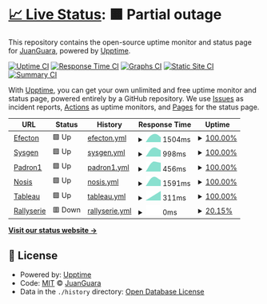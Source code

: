 # [📈 Live Status](https://juanguara.github.io/upptime): <!--live status--> **🟧 Partial outage**

This repository contains the open-source uptime monitor and status page for [JuanGuara](https://juanguara.github.io/upptime), powered by [Upptime](https://github.com/upptime/upptime).

[![Uptime CI](https://github.com/juanguara/upptime/workflows/Uptime%20CI/badge.svg)](https://github.com/juanguara/upptime/actions?query=workflow%3A%22Uptime+CI%22)
[![Response Time CI](https://github.com/juanguara/upptime/workflows/Response%20Time%20CI/badge.svg)](https://github.com/juanguara/upptime/actions?query=workflow%3A%22Response+Time+CI%22)
[![Graphs CI](https://github.com/juanguara/upptime/workflows/Graphs%20CI/badge.svg)](https://github.com/juanguara/upptime/actions?query=workflow%3A%22Graphs+CI%22)
[![Static Site CI](https://github.com/juanguara/upptime/workflows/Static%20Site%20CI/badge.svg)](https://github.com/juanguara/upptime/actions?query=workflow%3A%22Static+Site+CI%22)
[![Summary CI](https://github.com/juanguara/upptime/workflows/Summary%20CI/badge.svg)](https://github.com/juanguara/upptime/actions?query=workflow%3A%22Summary+CI%22)

With [Upptime](https://upptime.js.org), you can get your own unlimited and free uptime monitor and status page, powered entirely by a GitHub repository. We use [Issues](https://github.com/juanguara/upptime/issues) as incident reports, [Actions](https://github.com/juanguara/upptime/actions) as uptime monitors, and [Pages](https://juanguara.github.io/upptime) for the status page.

<!--start: status pages-->
<!-- This summary is generated by Upptime (https://github.com/upptime/upptime) -->
<!-- Do not edit this manually, your changes will be overwritten -->
<!-- prettier-ignore -->
| URL | Status | History | Response Time | Uptime |
| --- | ------ | ------- | ------------- | ------ |
| <img alt="" src="https://favicons.githubusercontent.com/prestamo.efecton.com.ar" height="13"> [Efecton](https://prestamo.efecton.com.ar) | 🟩 Up | [efecton.yml](https://github.com/juanguara/upptime/commits/HEAD/history/efecton.yml) | <details><summary><img alt="Response time graph" src="./graphs/efecton/response-time-week.png" height="20"> 1504ms</summary><br><a href="https://juanguara.github.io/upptime/history/efecton"><img alt="Response time 1504" src="https://img.shields.io/endpoint?url=https%3A%2F%2Fraw.githubusercontent.com%2Fjuanguara%2Fupptime%2FHEAD%2Fapi%2Fefecton%2Fresponse-time.json"></a><br><a href="https://juanguara.github.io/upptime/history/efecton"><img alt="24-hour response time 1504" src="https://img.shields.io/endpoint?url=https%3A%2F%2Fraw.githubusercontent.com%2Fjuanguara%2Fupptime%2FHEAD%2Fapi%2Fefecton%2Fresponse-time-day.json"></a><br><a href="https://juanguara.github.io/upptime/history/efecton"><img alt="7-day response time 1504" src="https://img.shields.io/endpoint?url=https%3A%2F%2Fraw.githubusercontent.com%2Fjuanguara%2Fupptime%2FHEAD%2Fapi%2Fefecton%2Fresponse-time-week.json"></a><br><a href="https://juanguara.github.io/upptime/history/efecton"><img alt="30-day response time 1504" src="https://img.shields.io/endpoint?url=https%3A%2F%2Fraw.githubusercontent.com%2Fjuanguara%2Fupptime%2FHEAD%2Fapi%2Fefecton%2Fresponse-time-month.json"></a><br><a href="https://juanguara.github.io/upptime/history/efecton"><img alt="1-year response time 1504" src="https://img.shields.io/endpoint?url=https%3A%2F%2Fraw.githubusercontent.com%2Fjuanguara%2Fupptime%2FHEAD%2Fapi%2Fefecton%2Fresponse-time-year.json"></a></details> | <details><summary><a href="https://juanguara.github.io/upptime/history/efecton">100.00%</a></summary><a href="https://juanguara.github.io/upptime/history/efecton"><img alt="All-time uptime 100.00%" src="https://img.shields.io/endpoint?url=https%3A%2F%2Fraw.githubusercontent.com%2Fjuanguara%2Fupptime%2FHEAD%2Fapi%2Fefecton%2Fuptime.json"></a><br><a href="https://juanguara.github.io/upptime/history/efecton"><img alt="24-hour uptime 100.00%" src="https://img.shields.io/endpoint?url=https%3A%2F%2Fraw.githubusercontent.com%2Fjuanguara%2Fupptime%2FHEAD%2Fapi%2Fefecton%2Fuptime-day.json"></a><br><a href="https://juanguara.github.io/upptime/history/efecton"><img alt="7-day uptime 100.00%" src="https://img.shields.io/endpoint?url=https%3A%2F%2Fraw.githubusercontent.com%2Fjuanguara%2Fupptime%2FHEAD%2Fapi%2Fefecton%2Fuptime-week.json"></a><br><a href="https://juanguara.github.io/upptime/history/efecton"><img alt="30-day uptime 100.00%" src="https://img.shields.io/endpoint?url=https%3A%2F%2Fraw.githubusercontent.com%2Fjuanguara%2Fupptime%2FHEAD%2Fapi%2Fefecton%2Fuptime-month.json"></a><br><a href="https://juanguara.github.io/upptime/history/efecton"><img alt="1-year uptime 100.00%" src="https://img.shields.io/endpoint?url=https%3A%2F%2Fraw.githubusercontent.com%2Fjuanguara%2Fupptime%2FHEAD%2Fapi%2Fefecton%2Fuptime-year.json"></a></details>
| <img alt="" src="https://favicons.githubusercontent.com/sms.cooperativacredikot.com.ar" height="13"> [Sysgen](http://sms.cooperativacredikot.com.ar/hgesmedmain.aspx) | 🟩 Up | [sysgen.yml](https://github.com/juanguara/upptime/commits/HEAD/history/sysgen.yml) | <details><summary><img alt="Response time graph" src="./graphs/sysgen/response-time-week.png" height="20"> 998ms</summary><br><a href="https://juanguara.github.io/upptime/history/sysgen"><img alt="Response time 998" src="https://img.shields.io/endpoint?url=https%3A%2F%2Fraw.githubusercontent.com%2Fjuanguara%2Fupptime%2FHEAD%2Fapi%2Fsysgen%2Fresponse-time.json"></a><br><a href="https://juanguara.github.io/upptime/history/sysgen"><img alt="24-hour response time 998" src="https://img.shields.io/endpoint?url=https%3A%2F%2Fraw.githubusercontent.com%2Fjuanguara%2Fupptime%2FHEAD%2Fapi%2Fsysgen%2Fresponse-time-day.json"></a><br><a href="https://juanguara.github.io/upptime/history/sysgen"><img alt="7-day response time 998" src="https://img.shields.io/endpoint?url=https%3A%2F%2Fraw.githubusercontent.com%2Fjuanguara%2Fupptime%2FHEAD%2Fapi%2Fsysgen%2Fresponse-time-week.json"></a><br><a href="https://juanguara.github.io/upptime/history/sysgen"><img alt="30-day response time 998" src="https://img.shields.io/endpoint?url=https%3A%2F%2Fraw.githubusercontent.com%2Fjuanguara%2Fupptime%2FHEAD%2Fapi%2Fsysgen%2Fresponse-time-month.json"></a><br><a href="https://juanguara.github.io/upptime/history/sysgen"><img alt="1-year response time 998" src="https://img.shields.io/endpoint?url=https%3A%2F%2Fraw.githubusercontent.com%2Fjuanguara%2Fupptime%2FHEAD%2Fapi%2Fsysgen%2Fresponse-time-year.json"></a></details> | <details><summary><a href="https://juanguara.github.io/upptime/history/sysgen">100.00%</a></summary><a href="https://juanguara.github.io/upptime/history/sysgen"><img alt="All-time uptime 100.00%" src="https://img.shields.io/endpoint?url=https%3A%2F%2Fraw.githubusercontent.com%2Fjuanguara%2Fupptime%2FHEAD%2Fapi%2Fsysgen%2Fuptime.json"></a><br><a href="https://juanguara.github.io/upptime/history/sysgen"><img alt="24-hour uptime 100.00%" src="https://img.shields.io/endpoint?url=https%3A%2F%2Fraw.githubusercontent.com%2Fjuanguara%2Fupptime%2FHEAD%2Fapi%2Fsysgen%2Fuptime-day.json"></a><br><a href="https://juanguara.github.io/upptime/history/sysgen"><img alt="7-day uptime 100.00%" src="https://img.shields.io/endpoint?url=https%3A%2F%2Fraw.githubusercontent.com%2Fjuanguara%2Fupptime%2FHEAD%2Fapi%2Fsysgen%2Fuptime-week.json"></a><br><a href="https://juanguara.github.io/upptime/history/sysgen"><img alt="30-day uptime 100.00%" src="https://img.shields.io/endpoint?url=https%3A%2F%2Fraw.githubusercontent.com%2Fjuanguara%2Fupptime%2FHEAD%2Fapi%2Fsysgen%2Fuptime-month.json"></a><br><a href="https://juanguara.github.io/upptime/history/sysgen"><img alt="1-year uptime 100.00%" src="https://img.shields.io/endpoint?url=https%3A%2F%2Fraw.githubusercontent.com%2Fjuanguara%2Fupptime%2FHEAD%2Fapi%2Fsysgen%2Fuptime-year.json"></a></details>
| <img alt="" src="https://favicons.githubusercontent.com/padronbcra.dyndns.info" height="13"> [Padron1](http://padronbcra.dyndns.info:9999/aconsultapaws.aspx?WSDL) | 🟩 Up | [padron1.yml](https://github.com/juanguara/upptime/commits/HEAD/history/padron1.yml) | <details><summary><img alt="Response time graph" src="./graphs/padron1/response-time-week.png" height="20"> 456ms</summary><br><a href="https://juanguara.github.io/upptime/history/padron1"><img alt="Response time 456" src="https://img.shields.io/endpoint?url=https%3A%2F%2Fraw.githubusercontent.com%2Fjuanguara%2Fupptime%2FHEAD%2Fapi%2Fpadron1%2Fresponse-time.json"></a><br><a href="https://juanguara.github.io/upptime/history/padron1"><img alt="24-hour response time 456" src="https://img.shields.io/endpoint?url=https%3A%2F%2Fraw.githubusercontent.com%2Fjuanguara%2Fupptime%2FHEAD%2Fapi%2Fpadron1%2Fresponse-time-day.json"></a><br><a href="https://juanguara.github.io/upptime/history/padron1"><img alt="7-day response time 456" src="https://img.shields.io/endpoint?url=https%3A%2F%2Fraw.githubusercontent.com%2Fjuanguara%2Fupptime%2FHEAD%2Fapi%2Fpadron1%2Fresponse-time-week.json"></a><br><a href="https://juanguara.github.io/upptime/history/padron1"><img alt="30-day response time 456" src="https://img.shields.io/endpoint?url=https%3A%2F%2Fraw.githubusercontent.com%2Fjuanguara%2Fupptime%2FHEAD%2Fapi%2Fpadron1%2Fresponse-time-month.json"></a><br><a href="https://juanguara.github.io/upptime/history/padron1"><img alt="1-year response time 456" src="https://img.shields.io/endpoint?url=https%3A%2F%2Fraw.githubusercontent.com%2Fjuanguara%2Fupptime%2FHEAD%2Fapi%2Fpadron1%2Fresponse-time-year.json"></a></details> | <details><summary><a href="https://juanguara.github.io/upptime/history/padron1">100.00%</a></summary><a href="https://juanguara.github.io/upptime/history/padron1"><img alt="All-time uptime 100.00%" src="https://img.shields.io/endpoint?url=https%3A%2F%2Fraw.githubusercontent.com%2Fjuanguara%2Fupptime%2FHEAD%2Fapi%2Fpadron1%2Fuptime.json"></a><br><a href="https://juanguara.github.io/upptime/history/padron1"><img alt="24-hour uptime 100.00%" src="https://img.shields.io/endpoint?url=https%3A%2F%2Fraw.githubusercontent.com%2Fjuanguara%2Fupptime%2FHEAD%2Fapi%2Fpadron1%2Fuptime-day.json"></a><br><a href="https://juanguara.github.io/upptime/history/padron1"><img alt="7-day uptime 100.00%" src="https://img.shields.io/endpoint?url=https%3A%2F%2Fraw.githubusercontent.com%2Fjuanguara%2Fupptime%2FHEAD%2Fapi%2Fpadron1%2Fuptime-week.json"></a><br><a href="https://juanguara.github.io/upptime/history/padron1"><img alt="30-day uptime 100.00%" src="https://img.shields.io/endpoint?url=https%3A%2F%2Fraw.githubusercontent.com%2Fjuanguara%2Fupptime%2FHEAD%2Fapi%2Fpadron1%2Fuptime-month.json"></a><br><a href="https://juanguara.github.io/upptime/history/padron1"><img alt="1-year uptime 100.00%" src="https://img.shields.io/endpoint?url=https%3A%2F%2Fraw.githubusercontent.com%2Fjuanguara%2Fupptime%2FHEAD%2Fapi%2Fpadron1%2Fuptime-year.json"></a></details>
| <img alt="" src="https://favicons.githubusercontent.com/ws02.nosis.com" height="13"> [Nosis](https://ws02.nosis.com/soap11) | 🟩 Up | [nosis.yml](https://github.com/juanguara/upptime/commits/HEAD/history/nosis.yml) | <details><summary><img alt="Response time graph" src="./graphs/nosis/response-time-week.png" height="20"> 1591ms</summary><br><a href="https://juanguara.github.io/upptime/history/nosis"><img alt="Response time 1591" src="https://img.shields.io/endpoint?url=https%3A%2F%2Fraw.githubusercontent.com%2Fjuanguara%2Fupptime%2FHEAD%2Fapi%2Fnosis%2Fresponse-time.json"></a><br><a href="https://juanguara.github.io/upptime/history/nosis"><img alt="24-hour response time 1591" src="https://img.shields.io/endpoint?url=https%3A%2F%2Fraw.githubusercontent.com%2Fjuanguara%2Fupptime%2FHEAD%2Fapi%2Fnosis%2Fresponse-time-day.json"></a><br><a href="https://juanguara.github.io/upptime/history/nosis"><img alt="7-day response time 1591" src="https://img.shields.io/endpoint?url=https%3A%2F%2Fraw.githubusercontent.com%2Fjuanguara%2Fupptime%2FHEAD%2Fapi%2Fnosis%2Fresponse-time-week.json"></a><br><a href="https://juanguara.github.io/upptime/history/nosis"><img alt="30-day response time 1591" src="https://img.shields.io/endpoint?url=https%3A%2F%2Fraw.githubusercontent.com%2Fjuanguara%2Fupptime%2FHEAD%2Fapi%2Fnosis%2Fresponse-time-month.json"></a><br><a href="https://juanguara.github.io/upptime/history/nosis"><img alt="1-year response time 1591" src="https://img.shields.io/endpoint?url=https%3A%2F%2Fraw.githubusercontent.com%2Fjuanguara%2Fupptime%2FHEAD%2Fapi%2Fnosis%2Fresponse-time-year.json"></a></details> | <details><summary><a href="https://juanguara.github.io/upptime/history/nosis">100.00%</a></summary><a href="https://juanguara.github.io/upptime/history/nosis"><img alt="All-time uptime 100.00%" src="https://img.shields.io/endpoint?url=https%3A%2F%2Fraw.githubusercontent.com%2Fjuanguara%2Fupptime%2FHEAD%2Fapi%2Fnosis%2Fuptime.json"></a><br><a href="https://juanguara.github.io/upptime/history/nosis"><img alt="24-hour uptime 100.00%" src="https://img.shields.io/endpoint?url=https%3A%2F%2Fraw.githubusercontent.com%2Fjuanguara%2Fupptime%2FHEAD%2Fapi%2Fnosis%2Fuptime-day.json"></a><br><a href="https://juanguara.github.io/upptime/history/nosis"><img alt="7-day uptime 100.00%" src="https://img.shields.io/endpoint?url=https%3A%2F%2Fraw.githubusercontent.com%2Fjuanguara%2Fupptime%2FHEAD%2Fapi%2Fnosis%2Fuptime-week.json"></a><br><a href="https://juanguara.github.io/upptime/history/nosis"><img alt="30-day uptime 100.00%" src="https://img.shields.io/endpoint?url=https%3A%2F%2Fraw.githubusercontent.com%2Fjuanguara%2Fupptime%2FHEAD%2Fapi%2Fnosis%2Fuptime-month.json"></a><br><a href="https://juanguara.github.io/upptime/history/nosis"><img alt="1-year uptime 100.00%" src="https://img.shields.io/endpoint?url=https%3A%2F%2Fraw.githubusercontent.com%2Fjuanguara%2Fupptime%2FHEAD%2Fapi%2Fnosis%2Fuptime-year.json"></a></details>
| <img alt="" src="https://favicons.githubusercontent.com/200.10.100.224" height="13"> [Tableau](http://200.10.100.224:8000/) | 🟩 Up | [tableau.yml](https://github.com/juanguara/upptime/commits/HEAD/history/tableau.yml) | <details><summary><img alt="Response time graph" src="./graphs/tableau/response-time-week.png" height="20"> 311ms</summary><br><a href="https://juanguara.github.io/upptime/history/tableau"><img alt="Response time 311" src="https://img.shields.io/endpoint?url=https%3A%2F%2Fraw.githubusercontent.com%2Fjuanguara%2Fupptime%2FHEAD%2Fapi%2Ftableau%2Fresponse-time.json"></a><br><a href="https://juanguara.github.io/upptime/history/tableau"><img alt="24-hour response time 311" src="https://img.shields.io/endpoint?url=https%3A%2F%2Fraw.githubusercontent.com%2Fjuanguara%2Fupptime%2FHEAD%2Fapi%2Ftableau%2Fresponse-time-day.json"></a><br><a href="https://juanguara.github.io/upptime/history/tableau"><img alt="7-day response time 311" src="https://img.shields.io/endpoint?url=https%3A%2F%2Fraw.githubusercontent.com%2Fjuanguara%2Fupptime%2FHEAD%2Fapi%2Ftableau%2Fresponse-time-week.json"></a><br><a href="https://juanguara.github.io/upptime/history/tableau"><img alt="30-day response time 311" src="https://img.shields.io/endpoint?url=https%3A%2F%2Fraw.githubusercontent.com%2Fjuanguara%2Fupptime%2FHEAD%2Fapi%2Ftableau%2Fresponse-time-month.json"></a><br><a href="https://juanguara.github.io/upptime/history/tableau"><img alt="1-year response time 311" src="https://img.shields.io/endpoint?url=https%3A%2F%2Fraw.githubusercontent.com%2Fjuanguara%2Fupptime%2FHEAD%2Fapi%2Ftableau%2Fresponse-time-year.json"></a></details> | <details><summary><a href="https://juanguara.github.io/upptime/history/tableau">100.00%</a></summary><a href="https://juanguara.github.io/upptime/history/tableau"><img alt="All-time uptime 100.00%" src="https://img.shields.io/endpoint?url=https%3A%2F%2Fraw.githubusercontent.com%2Fjuanguara%2Fupptime%2FHEAD%2Fapi%2Ftableau%2Fuptime.json"></a><br><a href="https://juanguara.github.io/upptime/history/tableau"><img alt="24-hour uptime 100.00%" src="https://img.shields.io/endpoint?url=https%3A%2F%2Fraw.githubusercontent.com%2Fjuanguara%2Fupptime%2FHEAD%2Fapi%2Ftableau%2Fuptime-day.json"></a><br><a href="https://juanguara.github.io/upptime/history/tableau"><img alt="7-day uptime 100.00%" src="https://img.shields.io/endpoint?url=https%3A%2F%2Fraw.githubusercontent.com%2Fjuanguara%2Fupptime%2FHEAD%2Fapi%2Ftableau%2Fuptime-week.json"></a><br><a href="https://juanguara.github.io/upptime/history/tableau"><img alt="30-day uptime 100.00%" src="https://img.shields.io/endpoint?url=https%3A%2F%2Fraw.githubusercontent.com%2Fjuanguara%2Fupptime%2FHEAD%2Fapi%2Ftableau%2Fuptime-month.json"></a><br><a href="https://juanguara.github.io/upptime/history/tableau"><img alt="1-year uptime 100.00%" src="https://img.shields.io/endpoint?url=https%3A%2F%2Fraw.githubusercontent.com%2Fjuanguara%2Fupptime%2FHEAD%2Fapi%2Ftableau%2Fuptime-year.json"></a></details>
| <img alt="" src="https://favicons.githubusercontent.com/www.rallyserie.net" height="13"> [Rallyserie](http://www.rallyserie.net) | 🟥 Down | [rallyserie.yml](https://github.com/juanguara/upptime/commits/HEAD/history/rallyserie.yml) | <details><summary><img alt="Response time graph" src="./graphs/rallyserie/response-time-week.png" height="20"> 0ms</summary><br><a href="https://juanguara.github.io/upptime/history/rallyserie"><img alt="Response time 0" src="https://img.shields.io/endpoint?url=https%3A%2F%2Fraw.githubusercontent.com%2Fjuanguara%2Fupptime%2FHEAD%2Fapi%2Frallyserie%2Fresponse-time.json"></a><br><a href="https://juanguara.github.io/upptime/history/rallyserie"><img alt="24-hour response time 0" src="https://img.shields.io/endpoint?url=https%3A%2F%2Fraw.githubusercontent.com%2Fjuanguara%2Fupptime%2FHEAD%2Fapi%2Frallyserie%2Fresponse-time-day.json"></a><br><a href="https://juanguara.github.io/upptime/history/rallyserie"><img alt="7-day response time 0" src="https://img.shields.io/endpoint?url=https%3A%2F%2Fraw.githubusercontent.com%2Fjuanguara%2Fupptime%2FHEAD%2Fapi%2Frallyserie%2Fresponse-time-week.json"></a><br><a href="https://juanguara.github.io/upptime/history/rallyserie"><img alt="30-day response time 0" src="https://img.shields.io/endpoint?url=https%3A%2F%2Fraw.githubusercontent.com%2Fjuanguara%2Fupptime%2FHEAD%2Fapi%2Frallyserie%2Fresponse-time-month.json"></a><br><a href="https://juanguara.github.io/upptime/history/rallyserie"><img alt="1-year response time 0" src="https://img.shields.io/endpoint?url=https%3A%2F%2Fraw.githubusercontent.com%2Fjuanguara%2Fupptime%2FHEAD%2Fapi%2Frallyserie%2Fresponse-time-year.json"></a></details> | <details><summary><a href="https://juanguara.github.io/upptime/history/rallyserie">20.15%</a></summary><a href="https://juanguara.github.io/upptime/history/rallyserie"><img alt="All-time uptime 20.15%" src="https://img.shields.io/endpoint?url=https%3A%2F%2Fraw.githubusercontent.com%2Fjuanguara%2Fupptime%2FHEAD%2Fapi%2Frallyserie%2Fuptime.json"></a><br><a href="https://juanguara.github.io/upptime/history/rallyserie"><img alt="24-hour uptime 20.15%" src="https://img.shields.io/endpoint?url=https%3A%2F%2Fraw.githubusercontent.com%2Fjuanguara%2Fupptime%2FHEAD%2Fapi%2Frallyserie%2Fuptime-day.json"></a><br><a href="https://juanguara.github.io/upptime/history/rallyserie"><img alt="7-day uptime 20.15%" src="https://img.shields.io/endpoint?url=https%3A%2F%2Fraw.githubusercontent.com%2Fjuanguara%2Fupptime%2FHEAD%2Fapi%2Frallyserie%2Fuptime-week.json"></a><br><a href="https://juanguara.github.io/upptime/history/rallyserie"><img alt="30-day uptime 20.15%" src="https://img.shields.io/endpoint?url=https%3A%2F%2Fraw.githubusercontent.com%2Fjuanguara%2Fupptime%2FHEAD%2Fapi%2Frallyserie%2Fuptime-month.json"></a><br><a href="https://juanguara.github.io/upptime/history/rallyserie"><img alt="1-year uptime 20.15%" src="https://img.shields.io/endpoint?url=https%3A%2F%2Fraw.githubusercontent.com%2Fjuanguara%2Fupptime%2FHEAD%2Fapi%2Frallyserie%2Fuptime-year.json"></a></details>

<!--end: status pages-->

[**Visit our status website →**](https://juanguara.github.io/upptime)

## 📄 License

- Powered by: [Upptime](https://github.com/upptime/upptime)
- Code: [MIT](./LICENSE) © [JuanGuara](https://juanguara.github.io/upptime)
- Data in the `./history` directory: [Open Database License](https://opendatacommons.org/licenses/odbl/1-0/)
